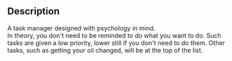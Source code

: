 ## Description

A task manager designed with psychology in mind.  
In theory, you don't need to be reminded to do what you want to do. Such tasks are given a low priority, lower still if you don't need to do them. Other tasks, such as getting your oil changed, will be at the top of the list.
